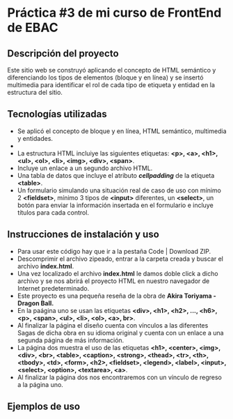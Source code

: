 <h1>Práctica #3 de mi curso de FrontEnd de EBAC</h1>
<h2>Descripción del proyecto</h2>
Este sitio web se construyó aplicando el concepto de HTML semántico y diferenciando los tipos de elementos (bloque y en línea) y se insertó multimedia para identificar el rol de cada tipo de etiqueta y entidad en la estructura del sitio.
<h2>Tecnologías utilizadas</h2>
<ul>
  <li>Se aplicó el concepto de bloque y en línea, HTML semántico, multimedia y entidades.<li>
  <li>La estructura HTML incluiye las siguientes etiquetas: <b>&lt;p&gt;, &lt;a&gt;, &lt;h1&gt;, &lt;ul&gt;, &lt;ol&gt;, &lt;li&gt;, &lt;img&gt;, &lt;div&gt;, &lt;span&gt;</b>.</li>
  <li>Incluye un enlace a un segundo archivo HTML.</li>
  <li>Una tabla de datos que incluye el atributo <em><b>cellpadding</b></em> de la etiqueta <b>&lt;table&gt;</b>.</li>
  <li>Un formulario simulando una situación real de caso de uso con mínimo 2 <b>&lt;fieldset&gt;</b>, mínimo 3 tipos de <b>&lt;input&gt;</b> diferentes, un <b>&lt;select&gt;</b>, un botón para enviar la información insertada en el formulario e incluye títulos para cada control.</li>
</ul>
<h2>Instrucciones de instalación y uso</h2>
<ul>
  <li>Para usar este código hay que ir a la pestaña Code | Download ZIP.</li>
  <li>Descomprimir el archivo zipeado, entrar a la carpeta creada y buscar el archivo <b>index.html</b>.</li>
  <li>Una vez localizado el archivo <b>index.html</b> le damos doble click a dicho archivo y se nos abrirá el proyecto HTML en nuestro navegador de Internet predeterminado.</li>
  <li>Este proyecto es una pequeña reseña de la obra de <b>Akira Toriyama - Dragon Ball.</b></li>
  <li>En la paágina uno se usan las etiquetas <b>&lt;div&gt;, &lt;h1&gt;, &lt;h2&gt;, ..., &lt;h6&gt;, &lt;p&gt;, &lt;span&gt;, &lt;ul&gt;, &lt;li&gt;, &lt;ol&gt;, &lt;a&gt;, br&gt;</b>.
  <li>Al finalizar la página el diseño cuenta con vínculos a las diferentes Sagas de dicha obra en su idioma original y cuenta con un enlace a una segunda página de más información.</li>
  <li>La página dos muestra el uso de las etiquetas <b>&lt;h1&gt;, &lt;center&gt;, &lt;img&gt;, &lt;div&gt;, &lt;br&gt;, &lt;table&gt;, &lt;caption&gt;, &lt;strong&gt;, &lt;thead&gt;, &lt;tr&gt;, &lt;th&gt;, &lt;tbody&gt;, &lt;td&gt;, &lt;form&gt;, &lt;h2&gt;, &lt;fieldset&gt;, &lt;legend&gt;, &lt;label&gt;, &lt;input&gt;, &lt;select&gt;, &lt;option&gt;, &lt;textarea&gt;, &lt;a&gt;</b>.</li>
  <li>Al finalizar la página dos nos encontraremos con un vínculo de regreso a la página uno.</li>
</ul>
<h2>Ejemplos de uso</h2>
